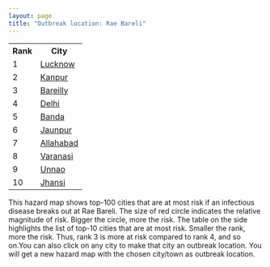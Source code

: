 ```yaml
---
layout: page
title: "Outbreak location: Rae Bareli"
---
```

<div class="flex-container">
<div class="flex-item-left" id="mapid">
<script src="https://buda-magenta.github.io/hazard_map/load_map.js"></script>

<script>
var marker_outbreak = L.marker([26.250000, 81.250000],{"autoPan": true}).addTo(map); marker_outbreak.bindTooltip("Rae Bareli").openTooltip();

var circle_1 = L.circle([26.838100, 80.934600], {"pane": "markerPane", "color": "red", "fill": true, "fillOpacity": 0.2, "fillRule": "evenodd", "lineCap": "round", "lineJoin": "round", "opacity": 1.0, "radius": 109766, "stroke": true, "weight": 3}).addTo(map);
circle_1.bindTooltip("Lucknow<br>rank: 1<br>hazard index: 0.109766")
circle_1.bindPopup('<a href="https://buda-magenta.github.io/hazard_map/Lucknow">Lucknow</a>')

var circle_2 = L.circle([26.460914, 80.321759], {"pane": "markerPane", "color": "red", "fill": true, "fillOpacity": 0.2, "fillRule": "evenodd", "lineCap": "round", "lineJoin": "round", "opacity": 1.0, "radius": 60869, "stroke": true, "weight": 3}).addTo(map);
circle_2.bindTooltip("Kanpur<br>rank: 2<br>hazard index: 0.060870")
circle_2.bindPopup('<a href="https://buda-magenta.github.io/hazard_map/Kanpur">Kanpur</a>')

var circle_3 = L.circle([28.457876, 79.405571], {"pane": "markerPane", "color": "red", "fill": true, "fillOpacity": 0.2, "fillRule": "evenodd", "lineCap": "round", "lineJoin": "round", "opacity": 1.0, "radius": 52820, "stroke": true, "weight": 3}).addTo(map);
circle_3.bindTooltip("Bareilly<br>rank: 3<br>hazard index: 0.052821")
circle_3.bindPopup('<a href="https://buda-magenta.github.io/hazard_map/Bareilly">Bareilly</a>')

var circle_4 = L.circle([28.651718, 77.221939], {"pane": "markerPane", "color": "red", "fill": true, "fillOpacity": 0.2, "fillRule": "evenodd", "lineCap": "round", "lineJoin": "round", "opacity": 1.0, "radius": 29906, "stroke": true, "weight": 3}).addTo(map);
circle_4.bindTooltip("Delhi<br>rank: 4<br>hazard index: 0.029907")
circle_4.bindPopup('<a href="https://buda-magenta.github.io/hazard_map/Delhi">Delhi</a>')

var circle_5 = L.circle([25.476300, 80.339500], {"pane": "markerPane", "color": "red", "fill": true, "fillOpacity": 0.2, "fillRule": "evenodd", "lineCap": "round", "lineJoin": "round", "opacity": 1.0, "radius": 25723, "stroke": true, "weight": 3}).addTo(map);
circle_5.bindTooltip("Banda<br>rank: 5<br>hazard index: 0.025723")
circle_5.bindPopup('<a href="https://buda-magenta.github.io/hazard_map/Banda">Banda</a>')

var circle_6 = L.circle([25.795593, 82.488341], {"pane": "markerPane", "color": "red", "fill": true, "fillOpacity": 0.2, "fillRule": "evenodd", "lineCap": "round", "lineJoin": "round", "opacity": 1.0, "radius": 22987, "stroke": true, "weight": 3}).addTo(map);
circle_6.bindTooltip("Jaunpur<br>rank: 6<br>hazard index: 0.022987")
circle_6.bindPopup('<a href="https://buda-magenta.github.io/hazard_map/Jaunpur">Jaunpur</a>')

var circle_7 = L.circle([25.438130, 81.833800], {"pane": "markerPane", "color": "red", "fill": true, "fillOpacity": 0.2, "fillRule": "evenodd", "lineCap": "round", "lineJoin": "round", "opacity": 1.0, "radius": 19546, "stroke": true, "weight": 3}).addTo(map);
circle_7.bindTooltip("Allahabad<br>rank: 7<br>hazard index: 0.019547")
circle_7.bindPopup('<a href="https://buda-magenta.github.io/hazard_map/Allahabad">Allahabad</a>')

var circle_8 = L.circle([25.335649, 83.007629], {"pane": "markerPane", "color": "red", "fill": true, "fillOpacity": 0.2, "fillRule": "evenodd", "lineCap": "round", "lineJoin": "round", "opacity": 1.0, "radius": 13232, "stroke": true, "weight": 3}).addTo(map);
circle_8.bindTooltip("Varanasi<br>rank: 8<br>hazard index: 0.013233")
circle_8.bindPopup('<a href="https://buda-magenta.github.io/hazard_map/Varanasi">Varanasi</a>')

var circle_9 = L.circle([26.575504, 80.613762], {"pane": "markerPane", "color": "red", "fill": true, "fillOpacity": 0.2, "fillRule": "evenodd", "lineCap": "round", "lineJoin": "round", "opacity": 1.0, "radius": 3853, "stroke": true, "weight": 3}).addTo(map);
circle_9.bindTooltip("Unnao<br>rank: 9<br>hazard index: 0.003853")
circle_9.bindPopup('<a href="https://buda-magenta.github.io/hazard_map/Unnao">Unnao</a>')

var circle_10 = L.circle([25.531031, 78.652689], {"pane": "markerPane", "color": "red", "fill": true, "fillOpacity": 0.2, "fillRule": "evenodd", "lineCap": "round", "lineJoin": "round", "opacity": 1.0, "radius": 3601, "stroke": true, "weight": 3}).addTo(map);
circle_10.bindTooltip("Jhansi<br>rank: 10<br>hazard index: 0.003601")
circle_10.bindPopup('<a href="https://buda-magenta.github.io/hazard_map/Jhansi">Jhansi</a>')

var circle_11 = L.circle([26.671329, 83.364583], {"pane": "markerPane", "color": "red", "fill": true, "fillOpacity": 0.2, "fillRule": "evenodd", "lineCap": "round", "lineJoin": "round", "opacity": 1.0, "radius": 3538, "stroke": true, "weight": 3}).addTo(map);
circle_11.bindTooltip("Gorakhpur<br>rank: 11<br>hazard index: 0.003538")
circle_11.bindPopup('<a href="https://buda-magenta.github.io/hazard_map/Gorakhpur">Gorakhpur</a>')

var circle_12 = L.circle([28.863842, 78.805778], {"pane": "markerPane", "color": "red", "fill": true, "fillOpacity": 0.2, "fillRule": "evenodd", "lineCap": "round", "lineJoin": "round", "opacity": 1.0, "radius": 2443, "stroke": true, "weight": 3}).addTo(map);
circle_12.bindTooltip("Moradabad<br>rank: 12<br>hazard index: 0.002443")
circle_12.bindPopup('<a href="https://buda-magenta.github.io/hazard_map/Moradabad">Moradabad</a>')

var circle_13 = L.circle([27.733696, 81.477321], {"pane": "markerPane", "color": "red", "fill": true, "fillOpacity": 0.2, "fillRule": "evenodd", "lineCap": "round", "lineJoin": "round", "opacity": 1.0, "radius": 1847, "stroke": true, "weight": 3}).addTo(map);
circle_13.bindTooltip("Bahraich<br>rank: 13<br>hazard index: 0.001848")
circle_13.bindPopup('<a href="https://buda-magenta.github.io/hazard_map/Bahraich">Bahraich</a>')

var circle_14 = L.circle([19.075990, 72.877393], {"pane": "markerPane", "color": "red", "fill": true, "fillOpacity": 0.2, "fillRule": "evenodd", "lineCap": "round", "lineJoin": "round", "opacity": 1.0, "radius": 1793, "stroke": true, "weight": 3}).addTo(map);
circle_14.bindTooltip("Mumbai<br>rank: 14<br>hazard index: 0.001793")
circle_14.bindPopup('<a href="https://buda-magenta.github.io/hazard_map/Mumbai">Mumbai</a>')

var circle_15 = L.circle([27.175255, 78.009816], {"pane": "markerPane", "color": "red", "fill": true, "fillOpacity": 0.2, "fillRule": "evenodd", "lineCap": "round", "lineJoin": "round", "opacity": 1.0, "radius": 1688, "stroke": true, "weight": 3}).addTo(map);
circle_15.bindTooltip("Agra<br>rank: 15<br>hazard index: 0.001688")
circle_15.bindPopup('<a href="https://buda-magenta.github.io/hazard_map/Agra">Agra</a>')

var circle_16 = L.circle([27.109667, 81.918329], {"pane": "markerPane", "color": "red", "fill": true, "fillOpacity": 0.2, "fillRule": "evenodd", "lineCap": "round", "lineJoin": "round", "opacity": 1.0, "radius": 1408, "stroke": true, "weight": 3}).addTo(map);
circle_16.bindTooltip("Gonda<br>rank: 16<br>hazard index: 0.001409")
circle_16.bindPopup('<a href="https://buda-magenta.github.io/hazard_map/Gonda">Gonda</a>')

var circle_17 = L.circle([26.638076, 82.059024], {"pane": "markerPane", "color": "red", "fill": true, "fillOpacity": 0.2, "fillRule": "evenodd", "lineCap": "round", "lineJoin": "round", "opacity": 1.0, "radius": 1350, "stroke": true, "weight": 3}).addTo(map);
circle_17.bindTooltip("Faizabad<br>rank: 17<br>hazard index: 0.001350")
circle_17.bindPopup('<a href="https://buda-magenta.github.io/hazard_map/Faizabad">Faizabad</a>')

var circle_18 = L.circle([26.055318, 82.993139], {"pane": "markerPane", "color": "red", "fill": true, "fillOpacity": 0.2, "fillRule": "evenodd", "lineCap": "round", "lineJoin": "round", "opacity": 1.0, "radius": 1293, "stroke": true, "weight": 3}).addTo(map);
circle_18.bindTooltip("Nizamabad<br>rank: 18<br>hazard index: 0.001294")
circle_18.bindPopup('<a href="https://buda-magenta.github.io/hazard_map/Nizamabad">Nizamabad</a>')

var circle_19 = L.circle([27.437194, 79.489129], {"pane": "markerPane", "color": "red", "fill": true, "fillOpacity": 0.2, "fillRule": "evenodd", "lineCap": "round", "lineJoin": "round", "opacity": 1.0, "radius": 1259, "stroke": true, "weight": 3}).addTo(map);
circle_19.bindTooltip("Farrukhabad<br>rank: 19<br>hazard index: 0.001260")
circle_19.bindPopup('<a href="https://buda-magenta.github.io/hazard_map/Farrukhabad">Farrukhabad</a>')

var circle_20 = L.circle([29.000653, 77.768229], {"pane": "markerPane", "color": "red", "fill": true, "fillOpacity": 0.2, "fillRule": "evenodd", "lineCap": "round", "lineJoin": "round", "opacity": 1.0, "radius": 1226, "stroke": true, "weight": 3}).addTo(map);
circle_20.bindTooltip("Meerut<br>rank: 20<br>hazard index: 0.001226")
circle_20.bindPopup('<a href="https://buda-magenta.github.io/hazard_map/Meerut">Meerut</a>')

var circle_21 = L.circle([24.500000, 81.000000], {"pane": "markerPane", "color": "red", "fill": true, "fillOpacity": 0.2, "fillRule": "evenodd", "lineCap": "round", "lineJoin": "round", "opacity": 1.0, "radius": 1168, "stroke": true, "weight": 3}).addTo(map);
circle_21.bindTooltip("Satna<br>rank: 21<br>hazard index: 0.001169")
circle_21.bindPopup('<a href="https://buda-magenta.github.io/hazard_map/Satna">Satna</a>')

var circle_22 = L.circle([27.912633, 79.746563], {"pane": "markerPane", "color": "red", "fill": true, "fillOpacity": 0.2, "fillRule": "evenodd", "lineCap": "round", "lineJoin": "round", "opacity": 1.0, "radius": 1160, "stroke": true, "weight": 3}).addTo(map);
circle_22.bindTooltip("Shahjahanpur<br>rank: 22<br>hazard index: 0.001161")
circle_22.bindPopup('<a href="https://buda-magenta.github.io/hazard_map/Shahjahanpur">Shahjahanpur</a>')

var circle_23 = L.circle([23.258486, 77.401989], {"pane": "markerPane", "color": "red", "fill": true, "fillOpacity": 0.2, "fillRule": "evenodd", "lineCap": "round", "lineJoin": "round", "opacity": 1.0, "radius": 1084, "stroke": true, "weight": 3}).addTo(map);
circle_23.bindTooltip("Bhopal<br>rank: 23<br>hazard index: 0.001084")
circle_23.bindPopup('<a href="https://buda-magenta.github.io/hazard_map/Bhopal">Bhopal</a>')

var circle_24 = L.circle([27.209822, 79.048137], {"pane": "markerPane", "color": "red", "fill": true, "fillOpacity": 0.2, "fillRule": "evenodd", "lineCap": "round", "lineJoin": "round", "opacity": 1.0, "radius": 1081, "stroke": true, "weight": 3}).addTo(map);
circle_24.bindTooltip("Mainpuri<br>rank: 24<br>hazard index: 0.001081")
circle_24.bindPopup('<a href="https://buda-magenta.github.io/hazard_map/Mainpuri">Mainpuri</a>')

var circle_25 = L.circle([26.242511, 82.296169], {"pane": "markerPane", "color": "red", "fill": true, "fillOpacity": 0.2, "fillRule": "evenodd", "lineCap": "round", "lineJoin": "round", "opacity": 1.0, "radius": 1064, "stroke": true, "weight": 3}).addTo(map);
circle_25.bindTooltip("Sultanpur<br>rank: 25<br>hazard index: 0.001064")
circle_25.bindPopup('<a href="https://buda-magenta.github.io/hazard_map/Sultanpur">Sultanpur</a>')

var circle_26 = L.circle([27.876990, 78.137290], {"pane": "markerPane", "color": "red", "fill": true, "fillOpacity": 0.2, "fillRule": "evenodd", "lineCap": "round", "lineJoin": "round", "opacity": 1.0, "radius": 1020, "stroke": true, "weight": 3}).addTo(map);
circle_26.bindTooltip("Aligarh<br>rank: 26<br>hazard index: 0.001020")
circle_26.bindPopup('<a href="https://buda-magenta.github.io/hazard_map/Aligarh">Aligarh</a>')

var circle_27 = L.circle([24.759267, 81.655000], {"pane": "markerPane", "color": "red", "fill": true, "fillOpacity": 0.2, "fillRule": "evenodd", "lineCap": "round", "lineJoin": "round", "opacity": 1.0, "radius": 980, "stroke": true, "weight": 3}).addTo(map);
circle_27.bindTooltip("Rewa<br>rank: 27<br>hazard index: 0.000981")
circle_27.bindPopup('<a href="https://buda-magenta.github.io/hazard_map/Rewa">Rewa</a>')

var circle_28 = L.circle([27.338577, 80.097526], {"pane": "markerPane", "color": "red", "fill": true, "fillOpacity": 0.2, "fillRule": "evenodd", "lineCap": "round", "lineJoin": "round", "opacity": 1.0, "radius": 931, "stroke": true, "weight": 3}).addTo(map);
circle_28.bindTooltip("Hardoi<br>rank: 28<br>hazard index: 0.000931")
circle_28.bindPopup('<a href="https://buda-magenta.github.io/hazard_map/Hardoi">Hardoi</a>')

var circle_29 = L.circle([28.794068, 79.185930], {"pane": "markerPane", "color": "red", "fill": true, "fillOpacity": 0.2, "fillRule": "evenodd", "lineCap": "round", "lineJoin": "round", "opacity": 1.0, "radius": 885, "stroke": true, "weight": 3}).addTo(map);
circle_29.bindTooltip("Rampur<br>rank: 29<br>hazard index: 0.000886")
circle_29.bindPopup('<a href="https://buda-magenta.github.io/hazard_map/Rampur">Rampur</a>')

var circle_30 = L.circle([28.495208, 80.107541], {"pane": "markerPane", "color": "red", "fill": true, "fillOpacity": 0.2, "fillRule": "evenodd", "lineCap": "round", "lineJoin": "round", "opacity": 1.0, "radius": 885, "stroke": true, "weight": 3}).addTo(map);
circle_30.bindTooltip("Pilibhit<br>rank: 30<br>hazard index: 0.000886")
circle_30.bindPopup('<a href="https://buda-magenta.github.io/hazard_map/Pilibhit">Pilibhit</a>')

var circle_31 = L.circle([26.269721, 82.994425], {"pane": "markerPane", "color": "red", "fill": true, "fillOpacity": 0.2, "fillRule": "evenodd", "lineCap": "round", "lineJoin": "round", "opacity": 1.0, "radius": 878, "stroke": true, "weight": 3}).addTo(map);
circle_31.bindTooltip("Burhanpur<br>rank: 31<br>hazard index: 0.000879")
circle_31.bindPopup('<a href="https://buda-magenta.github.io/hazard_map/Burhanpur">Burhanpur</a>')

var circle_32 = L.circle([27.504639, 80.829466], {"pane": "markerPane", "color": "red", "fill": true, "fillOpacity": 0.2, "fillRule": "evenodd", "lineCap": "round", "lineJoin": "round", "opacity": 1.0, "radius": 837, "stroke": true, "weight": 3}).addTo(map);
circle_32.bindTooltip("Sitapur<br>rank: 32<br>hazard index: 0.000838")
circle_32.bindPopup('<a href="https://buda-magenta.github.io/hazard_map/Sitapur">Sitapur</a>')

var circle_33 = L.circle([25.843539, 80.918004], {"pane": "markerPane", "color": "red", "fill": true, "fillOpacity": 0.2, "fillRule": "evenodd", "lineCap": "round", "lineJoin": "round", "opacity": 1.0, "radius": 807, "stroke": true, "weight": 3}).addTo(map);
circle_33.bindTooltip("Fatehpur<br>rank: 33<br>hazard index: 0.000808")
circle_33.bindPopup('<a href="https://buda-magenta.github.io/hazard_map/Fatehpur">Fatehpur</a>')

var circle_34 = L.circle([25.895924, 82.437716], {"pane": "markerPane", "color": "red", "fill": true, "fillOpacity": 0.2, "fillRule": "evenodd", "lineCap": "round", "lineJoin": "round", "opacity": 1.0, "radius": 749, "stroke": true, "weight": 3}).addTo(map);
circle_34.bindTooltip("Badlapur<br>rank: 34<br>hazard index: 0.000749")
circle_34.bindPopup('<a href="https://buda-magenta.github.io/hazard_map/Badlapur">Badlapur</a>')

var circle_35 = L.circle([27.985060, 80.753845], {"pane": "markerPane", "color": "red", "fill": true, "fillOpacity": 0.2, "fillRule": "evenodd", "lineCap": "round", "lineJoin": "round", "opacity": 1.0, "radius": 687, "stroke": true, "weight": 3}).addTo(map);
circle_35.bindTooltip("Lakhimpur<br>rank: 35<br>hazard index: 0.000687")
circle_35.bindPopup('<a href="https://buda-magenta.github.io/hazard_map/Lakhimpur">Lakhimpur</a>')

var circle_36 = L.circle([26.022697, 83.028873], {"pane": "markerPane", "color": "red", "fill": true, "fillOpacity": 0.2, "fillRule": "evenodd", "lineCap": "round", "lineJoin": "round", "opacity": 1.0, "radius": 666, "stroke": true, "weight": 3}).addTo(map);
circle_36.bindTooltip("Azamgarh<br>rank: 36<br>hazard index: 0.000667")
circle_36.bindPopup('<a href="https://buda-magenta.github.io/hazard_map/Azamgarh">Azamgarh</a>')

var circle_37 = L.circle([28.740613, 77.835426], {"pane": "markerPane", "color": "red", "fill": true, "fillOpacity": 0.2, "fillRule": "evenodd", "lineCap": "round", "lineJoin": "round", "opacity": 1.0, "radius": 662, "stroke": true, "weight": 3}).addTo(map);
circle_37.bindTooltip("Hapur<br>rank: 37<br>hazard index: 0.000662")
circle_37.bindPopup('<a href="https://buda-magenta.github.io/hazard_map/Hapur">Hapur</a>')

var circle_38 = L.circle([28.068312, 79.046073], {"pane": "markerPane", "color": "red", "fill": true, "fillOpacity": 0.2, "fillRule": "evenodd", "lineCap": "round", "lineJoin": "round", "opacity": 1.0, "radius": 560, "stroke": true, "weight": 3}).addTo(map);
circle_38.bindTooltip("Budaun<br>rank: 38<br>hazard index: 0.000561")
circle_38.bindPopup('<a href="https://buda-magenta.github.io/hazard_map/Budaun">Budaun</a>')

var circle_39 = L.circle([25.609324, 85.123525], {"pane": "markerPane", "color": "red", "fill": true, "fillOpacity": 0.2, "fillRule": "evenodd", "lineCap": "round", "lineJoin": "round", "opacity": 1.0, "radius": 559, "stroke": true, "weight": 3}).addTo(map);
circle_39.bindTooltip("Patna<br>rank: 39<br>hazard index: 0.000559")
circle_39.bindPopup('<a href="https://buda-magenta.github.io/hazard_map/Patna">Patna</a>')

var circle_40 = L.circle([25.935955, 79.424328], {"pane": "markerPane", "color": "red", "fill": true, "fillOpacity": 0.2, "fillRule": "evenodd", "lineCap": "round", "lineJoin": "round", "opacity": 1.0, "radius": 552, "stroke": true, "weight": 3}).addTo(map);
circle_40.bindTooltip("Orai<br>rank: 40<br>hazard index: 0.000553")
circle_40.bindPopup('<a href="https://buda-magenta.github.io/hazard_map/Orai">Orai</a>')

var circle_41 = L.circle([22.541418, 88.357691], {"pane": "markerPane", "color": "red", "fill": true, "fillOpacity": 0.2, "fillRule": "evenodd", "lineCap": "round", "lineJoin": "round", "opacity": 1.0, "radius": 517, "stroke": true, "weight": 3}).addTo(map);
circle_41.bindTooltip("Kolkata<br>rank: 41<br>hazard index: 0.000518")
circle_41.bindPopup('<a href="https://buda-magenta.github.io/hazard_map/Kolkata">Kolkata</a>')

var circle_42 = L.circle([26.724789, 82.793269], {"pane": "markerPane", "color": "red", "fill": true, "fillOpacity": 0.2, "fillRule": "evenodd", "lineCap": "round", "lineJoin": "round", "opacity": 1.0, "radius": 514, "stroke": true, "weight": 3}).addTo(map);
circle_42.bindTooltip("Basti<br>rank: 42<br>hazard index: 0.000514")
circle_42.bindPopup('<a href="https://buda-magenta.github.io/hazard_map/Basti">Basti</a>')

var circle_43 = L.circle([28.923397, 78.488317], {"pane": "markerPane", "color": "red", "fill": true, "fillOpacity": 0.2, "fillRule": "evenodd", "lineCap": "round", "lineJoin": "round", "opacity": 1.0, "radius": 496, "stroke": true, "weight": 3}).addTo(map);
circle_43.bindTooltip("Amroha<br>rank: 43<br>hazard index: 0.000496")
circle_43.bindPopup('<a href="https://buda-magenta.github.io/hazard_map/Amroha">Amroha</a>')

var circle_44 = L.circle([28.753900, 77.399900], {"pane": "markerPane", "color": "red", "fill": true, "fillOpacity": 0.2, "fillRule": "evenodd", "lineCap": "round", "lineJoin": "round", "opacity": 1.0, "radius": 467, "stroke": true, "weight": 3}).addTo(map);
circle_44.bindTooltip("Khora<br>rank: 44<br>hazard index: 0.000467")
circle_44.bindPopup('<a href="https://buda-magenta.github.io/hazard_map/Khora">Khora</a>')

var circle_45 = L.circle([26.148658, 85.340013], {"pane": "markerPane", "color": "red", "fill": true, "fillOpacity": 0.2, "fillRule": "evenodd", "lineCap": "round", "lineJoin": "round", "opacity": 1.0, "radius": 451, "stroke": true, "weight": 3}).addTo(map);
circle_45.bindTooltip("Muzaffarpur<br>rank: 45<br>hazard index: 0.000451")
circle_45.bindPopup('<a href="https://buda-magenta.github.io/hazard_map/Muzaffarpur">Muzaffarpur</a>')

var circle_46 = L.circle([28.428262, 77.002700], {"pane": "markerPane", "color": "red", "fill": true, "fillOpacity": 0.2, "fillRule": "evenodd", "lineCap": "round", "lineJoin": "round", "opacity": 1.0, "radius": 422, "stroke": true, "weight": 3}).addTo(map);
circle_46.bindTooltip("Gurgaon<br>rank: 46<br>hazard index: 0.000423")
circle_46.bindPopup('<a href="https://buda-magenta.github.io/hazard_map/Gurgaon">Gurgaon</a>')

var circle_47 = L.circle([12.979120, 77.591300], {"pane": "markerPane", "color": "red", "fill": true, "fillOpacity": 0.2, "fillRule": "evenodd", "lineCap": "round", "lineJoin": "round", "opacity": 1.0, "radius": 410, "stroke": true, "weight": 3}).addTo(map);
circle_47.bindTooltip("Bangalore<br>rank: 47<br>hazard index: 0.000410")
circle_47.bindPopup('<a href="https://buda-magenta.github.io/hazard_map/Bangalore">Bangalore</a>')

var circle_48 = L.circle([25.196826, 76.000893], {"pane": "markerPane", "color": "red", "fill": true, "fillOpacity": 0.2, "fillRule": "evenodd", "lineCap": "round", "lineJoin": "round", "opacity": 1.0, "radius": 406, "stroke": true, "weight": 3}).addTo(map);
circle_48.bindTooltip("Kota<br>rank: 48<br>hazard index: 0.000407")
circle_48.bindPopup('<a href="https://buda-magenta.github.io/hazard_map/Kota">Kota</a>')

var circle_49 = L.circle([27.633333, 77.583333], {"pane": "markerPane", "color": "red", "fill": true, "fillOpacity": 0.2, "fillRule": "evenodd", "lineCap": "round", "lineJoin": "round", "opacity": 1.0, "radius": 395, "stroke": true, "weight": 3}).addTo(map);
circle_49.bindTooltip("Mathura<br>rank: 49<br>hazard index: 0.000395")
circle_49.bindPopup('<a href="https://buda-magenta.github.io/hazard_map/Mathura">Mathura</a>')

var circle_50 = L.circle([28.402979, 77.310384], {"pane": "markerPane", "color": "red", "fill": true, "fillOpacity": 0.2, "fillRule": "evenodd", "lineCap": "round", "lineJoin": "round", "opacity": 1.0, "radius": 388, "stroke": true, "weight": 3}).addTo(map);
circle_50.bindTooltip("Faridabad<br>rank: 50<br>hazard index: 0.000388")
circle_50.bindPopup('<a href="https://buda-magenta.github.io/hazard_map/Faridabad">Faridabad</a>')

var circle_51 = L.circle([25.773344, 84.784977], {"pane": "markerPane", "color": "red", "fill": true, "fillOpacity": 0.2, "fillRule": "evenodd", "lineCap": "round", "lineJoin": "round", "opacity": 1.0, "radius": 375, "stroke": true, "weight": 3}).addTo(map);
circle_51.bindTooltip("Chapra<br>rank: 51<br>hazard index: 0.000376")
circle_51.bindPopup('<a href="https://buda-magenta.github.io/hazard_map/Chapra">Chapra</a>')

var circle_52 = L.circle([24.935635, 82.647701], {"pane": "markerPane", "color": "red", "fill": true, "fillOpacity": 0.2, "fillRule": "evenodd", "lineCap": "round", "lineJoin": "round", "opacity": 1.0, "radius": 374, "stroke": true, "weight": 3}).addTo(map);
circle_52.bindTooltip("Mirzapur<br>rank: 52<br>hazard index: 0.000375")
circle_52.bindPopup('<a href="https://buda-magenta.github.io/hazard_map/Mirzapur">Mirzapur</a>')

var circle_53 = L.circle([27.883846, 78.634890], {"pane": "markerPane", "color": "red", "fill": true, "fillOpacity": 0.2, "fillRule": "evenodd", "lineCap": "round", "lineJoin": "round", "opacity": 1.0, "radius": 356, "stroke": true, "weight": 3}).addTo(map);
circle_53.bindTooltip("Kasganj<br>rank: 53<br>hazard index: 0.000357")
circle_53.bindPopup('<a href="https://buda-magenta.github.io/hazard_map/Kasganj">Kasganj</a>')

var circle_54 = L.circle([25.565691, 80.063489], {"pane": "markerPane", "color": "red", "fill": true, "fillOpacity": 0.2, "fillRule": "evenodd", "lineCap": "round", "lineJoin": "round", "opacity": 1.0, "radius": 356, "stroke": true, "weight": 3}).addTo(map);
circle_54.bindTooltip("Khanna<br>rank: 54<br>hazard index: 0.000356")
circle_54.bindPopup('<a href="https://buda-magenta.github.io/hazard_map/Khanna">Khanna</a>')

var circle_55 = L.circle([28.570784, 77.327107], {"pane": "markerPane", "color": "red", "fill": true, "fillOpacity": 0.2, "fillRule": "evenodd", "lineCap": "round", "lineJoin": "round", "opacity": 1.0, "radius": 336, "stroke": true, "weight": 3}).addTo(map);
circle_55.bindTooltip("Noida<br>rank: 55<br>hazard index: 0.000336")
circle_55.bindPopup('<a href="https://buda-magenta.github.io/hazard_map/Noida">Noida</a>')

var circle_56 = L.circle([29.214460, 79.527918], {"pane": "markerPane", "color": "red", "fill": true, "fillOpacity": 0.2, "fillRule": "evenodd", "lineCap": "round", "lineJoin": "round", "opacity": 1.0, "radius": 335, "stroke": true, "weight": 3}).addTo(map);
circle_56.bindTooltip("Haldwani<br>rank: 56<br>hazard index: 0.000336")
circle_56.bindPopup('<a href="https://buda-magenta.github.io/hazard_map/Haldwani">Haldwani</a>')

var circle_57 = L.circle([25.603508, 83.507454], {"pane": "markerPane", "color": "red", "fill": true, "fillOpacity": 0.2, "fillRule": "evenodd", "lineCap": "round", "lineJoin": "round", "opacity": 1.0, "radius": 328, "stroke": true, "weight": 3}).addTo(map);
circle_57.bindTooltip("Ghazipur<br>rank: 57<br>hazard index: 0.000328")
circle_57.bindPopup('<a href="https://buda-magenta.github.io/hazard_map/Ghazipur">Ghazipur</a>')

var circle_58 = L.circle([24.700385, 78.518668], {"pane": "markerPane", "color": "red", "fill": true, "fillOpacity": 0.2, "fillRule": "evenodd", "lineCap": "round", "lineJoin": "round", "opacity": 1.0, "radius": 328, "stroke": true, "weight": 3}).addTo(map);
circle_58.bindTooltip("Lalitpur<br>rank: 58<br>hazard index: 0.000328")
circle_58.bindPopup('<a href="https://buda-magenta.github.io/hazard_map/Lalitpur">Lalitpur</a>')

var circle_59 = L.circle([25.954628, 83.647350], {"pane": "markerPane", "color": "red", "fill": true, "fillOpacity": 0.2, "fillRule": "evenodd", "lineCap": "round", "lineJoin": "round", "opacity": 1.0, "radius": 308, "stroke": true, "weight": 3}).addTo(map);
circle_59.bindTooltip("Maunath Bhanjan<br>rank: 59<br>hazard index: 0.000308")
circle_59.bindPopup('<a href="https://buda-magenta.github.io/hazard_map/Maunath_Bhanjan">Maunath Bhanjan</a>')

var circle_60 = L.circle([28.901090, 76.580193], {"pane": "markerPane", "color": "red", "fill": true, "fillOpacity": 0.2, "fillRule": "evenodd", "lineCap": "round", "lineJoin": "round", "opacity": 1.0, "radius": 307, "stroke": true, "weight": 3}).addTo(map);
circle_60.bindTooltip("Rohtak<br>rank: 60<br>hazard index: 0.000308")
circle_60.bindPopup('<a href="https://buda-magenta.github.io/hazard_map/Rohtak">Rohtak</a>')

var circle_61 = L.circle([25.280733, 83.125128], {"pane": "markerPane", "color": "red", "fill": true, "fillOpacity": 0.2, "fillRule": "evenodd", "lineCap": "round", "lineJoin": "round", "opacity": 1.0, "radius": 300, "stroke": true, "weight": 3}).addTo(map);
circle_61.bindTooltip("Mughal Sarai<br>rank: 61<br>hazard index: 0.000301")
circle_61.bindPopup('<a href="https://buda-magenta.github.io/hazard_map/Mughal_Sarai">Mughal Sarai</a>')

var circle_62 = L.circle([26.439874, 80.018000], {"pane": "markerPane", "color": "red", "fill": true, "fillOpacity": 0.2, "fillRule": "evenodd", "lineCap": "round", "lineJoin": "round", "opacity": 1.0, "radius": 295, "stroke": true, "weight": 3}).addTo(map);
circle_62.bindTooltip("Akbarpur<br>rank: 62<br>hazard index: 0.000295")
circle_62.bindPopup('<a href="https://buda-magenta.github.io/hazard_map/Akbarpur">Akbarpur</a>')

var circle_63 = L.circle([30.909016, 75.851601], {"pane": "markerPane", "color": "red", "fill": true, "fillOpacity": 0.2, "fillRule": "evenodd", "lineCap": "round", "lineJoin": "round", "opacity": 1.0, "radius": 270, "stroke": true, "weight": 3}).addTo(map);
circle_63.bindTooltip("Ludhiana<br>rank: 63<br>hazard index: 0.000270")
circle_63.bindPopup('<a href="https://buda-magenta.github.io/hazard_map/Ludhiana">Ludhiana</a>')

var circle_64 = L.circle([19.194329, 72.970178], {"pane": "markerPane", "color": "red", "fill": true, "fillOpacity": 0.2, "fillRule": "evenodd", "lineCap": "round", "lineJoin": "round", "opacity": 1.0, "radius": 261, "stroke": true, "weight": 3}).addTo(map);
circle_64.bindTooltip("Thane<br>rank: 64<br>hazard index: 0.000261")
circle_64.bindPopup('<a href="https://buda-magenta.github.io/hazard_map/Thane">Thane</a>')

var circle_65 = L.circle([29.988077, 77.508130], {"pane": "markerPane", "color": "red", "fill": true, "fillOpacity": 0.2, "fillRule": "evenodd", "lineCap": "round", "lineJoin": "round", "opacity": 1.0, "radius": 254, "stroke": true, "weight": 3}).addTo(map);
circle_65.bindTooltip("Saharanpur<br>rank: 65<br>hazard index: 0.000255")
circle_65.bindPopup('<a href="https://buda-magenta.github.io/hazard_map/Saharanpur">Saharanpur</a>')

var circle_66 = L.circle([28.488378, 78.735249], {"pane": "markerPane", "color": "red", "fill": true, "fillOpacity": 0.2, "fillRule": "evenodd", "lineCap": "round", "lineJoin": "round", "opacity": 1.0, "radius": 234, "stroke": true, "weight": 3}).addTo(map);
circle_66.bindTooltip("Chandausi<br>rank: 66<br>hazard index: 0.000235")
circle_66.bindPopup('<a href="https://buda-magenta.github.io/hazard_map/Chandausi">Chandausi</a>')

var circle_67 = L.circle([17.388786, 78.461065], {"pane": "markerPane", "color": "red", "fill": true, "fillOpacity": 0.2, "fillRule": "evenodd", "lineCap": "round", "lineJoin": "round", "opacity": 1.0, "radius": 228, "stroke": true, "weight": 3}).addTo(map);
circle_67.bindTooltip("Hyderabad<br>rank: 67<br>hazard index: 0.000229")
circle_67.bindPopup('<a href="https://buda-magenta.github.io/hazard_map/Hyderabad">Hyderabad</a>')

var circle_68 = L.circle([20.011247, 73.790236], {"pane": "markerPane", "color": "red", "fill": true, "fillOpacity": 0.2, "fillRule": "evenodd", "lineCap": "round", "lineJoin": "round", "opacity": 1.0, "radius": 213, "stroke": true, "weight": 3}).addTo(map);
circle_68.bindTooltip("Nashik<br>rank: 68<br>hazard index: 0.000214")
circle_68.bindPopup('<a href="https://buda-magenta.github.io/hazard_map/Nashik">Nashik</a>')

var circle_69 = L.circle([23.160894, 79.949770], {"pane": "markerPane", "color": "red", "fill": true, "fillOpacity": 0.2, "fillRule": "evenodd", "lineCap": "round", "lineJoin": "round", "opacity": 1.0, "radius": 213, "stroke": true, "weight": 3}).addTo(map);
circle_69.bindTooltip("Jabalpur<br>rank: 69<br>hazard index: 0.000213")
circle_69.bindPopup('<a href="https://buda-magenta.github.io/hazard_map/Jabalpur">Jabalpur</a>')

var circle_70 = L.circle([23.021624, 72.579707], {"pane": "markerPane", "color": "red", "fill": true, "fillOpacity": 0.2, "fillRule": "evenodd", "lineCap": "round", "lineJoin": "round", "opacity": 1.0, "radius": 194, "stroke": true, "weight": 3}).addTo(map);
circle_70.bindTooltip("Ahmedabad<br>rank: 70<br>hazard index: 0.000194")
circle_70.bindPopup('<a href="https://buda-magenta.github.io/hazard_map/Ahmedabad">Ahmedabad</a>')

var circle_71 = L.circle([26.915458, 75.818982], {"pane": "markerPane", "color": "red", "fill": true, "fillOpacity": 0.2, "fillRule": "evenodd", "lineCap": "round", "lineJoin": "round", "opacity": 1.0, "radius": 193, "stroke": true, "weight": 3}).addTo(map);
circle_71.bindTooltip("Jaipur<br>rank: 71<br>hazard index: 0.000193")
circle_71.bindPopup('<a href="https://buda-magenta.github.io/hazard_map/Jaipur">Jaipur</a>')

var circle_72 = L.circle([28.969640, 79.379747], {"pane": "markerPane", "color": "red", "fill": true, "fillOpacity": 0.2, "fillRule": "evenodd", "lineCap": "round", "lineJoin": "round", "opacity": 1.0, "radius": 183, "stroke": true, "weight": 3}).addTo(map);
circle_72.bindTooltip("Rudrapur City<br>rank: 72<br>hazard index: 0.000184")
circle_72.bindPopup('<a href="https://buda-magenta.github.io/hazard_map/Rudrapur_City">Rudrapur City</a>')

var circle_73 = L.circle([29.003314, 77.016732], {"pane": "markerPane", "color": "red", "fill": true, "fillOpacity": 0.2, "fillRule": "evenodd", "lineCap": "round", "lineJoin": "round", "opacity": 1.0, "radius": 171, "stroke": true, "weight": 3}).addTo(map);
circle_73.bindTooltip("Sonipat<br>rank: 73<br>hazard index: 0.000172")
circle_73.bindPopup('<a href="https://buda-magenta.github.io/hazard_map/Sonipat">Sonipat</a>')

var circle_74 = L.circle([28.733400, 77.298600], {"pane": "markerPane", "color": "red", "fill": true, "fillOpacity": 0.2, "fillRule": "evenodd", "lineCap": "round", "lineJoin": "round", "opacity": 1.0, "radius": 170, "stroke": true, "weight": 3}).addTo(map);
circle_74.bindTooltip("Loni<br>rank: 74<br>hazard index: 0.000171")
circle_74.bindPopup('<a href="https://buda-magenta.github.io/hazard_map/Loni">Loni</a>')

var circle_75 = L.circle([25.720581, 85.255560], {"pane": "markerPane", "color": "red", "fill": true, "fillOpacity": 0.2, "fillRule": "evenodd", "lineCap": "round", "lineJoin": "round", "opacity": 1.0, "radius": 169, "stroke": true, "weight": 3}).addTo(map);
circle_75.bindTooltip("Hajipur<br>rank: 75<br>hazard index: 0.000169")
circle_75.bindPopup('<a href="https://buda-magenta.github.io/hazard_map/Hajipur">Hajipur</a>')

var circle_76 = L.circle([30.733442, 76.779714], {"pane": "markerPane", "color": "red", "fill": true, "fillOpacity": 0.2, "fillRule": "evenodd", "lineCap": "round", "lineJoin": "round", "opacity": 1.0, "radius": 164, "stroke": true, "weight": 3}).addTo(map);
circle_76.bindTooltip("Chandigarh<br>rank: 76<br>hazard index: 0.000165")
circle_76.bindPopup('<a href="https://buda-magenta.github.io/hazard_map/Chandigarh">Chandigarh</a>')

var circle_77 = L.circle([13.083694, 80.270186], {"pane": "markerPane", "color": "red", "fill": true, "fillOpacity": 0.2, "fillRule": "evenodd", "lineCap": "round", "lineJoin": "round", "opacity": 1.0, "radius": 164, "stroke": true, "weight": 3}).addTo(map);
circle_77.bindTooltip("Chennai<br>rank: 77<br>hazard index: 0.000165")
circle_77.bindPopup('<a href="https://buda-magenta.github.io/hazard_map/Chennai">Chennai</a>')

var circle_78 = L.circle([29.211757, 78.961731], {"pane": "markerPane", "color": "red", "fill": true, "fillOpacity": 0.2, "fillRule": "evenodd", "lineCap": "round", "lineJoin": "round", "opacity": 1.0, "radius": 161, "stroke": true, "weight": 3}).addTo(map);
circle_78.bindTooltip("Kashipur<br>rank: 78<br>hazard index: 0.000162")
circle_78.bindPopup('<a href="https://buda-magenta.github.io/hazard_map/Kashipur">Kashipur</a>')

var circle_79 = L.circle([18.521428, 73.854454], {"pane": "markerPane", "color": "red", "fill": true, "fillOpacity": 0.2, "fillRule": "evenodd", "lineCap": "round", "lineJoin": "round", "opacity": 1.0, "radius": 160, "stroke": true, "weight": 3}).addTo(map);
circle_79.bindTooltip("Pune<br>rank: 79<br>hazard index: 0.000161")
circle_79.bindPopup('<a href="https://buda-magenta.github.io/hazard_map/Pune">Pune</a>')

var circle_80 = L.circle([30.325565, 78.043681], {"pane": "markerPane", "color": "red", "fill": true, "fillOpacity": 0.2, "fillRule": "evenodd", "lineCap": "round", "lineJoin": "round", "opacity": 1.0, "radius": 153, "stroke": true, "weight": 3}).addTo(map);
circle_80.bindTooltip("Dehradun<br>rank: 80<br>hazard index: 0.000154")
circle_80.bindPopup('<a href="https://buda-magenta.github.io/hazard_map/Dehradun">Dehradun</a>')

var circle_81 = L.circle([26.423847, 83.762732], {"pane": "markerPane", "color": "red", "fill": true, "fillOpacity": 0.2, "fillRule": "evenodd", "lineCap": "round", "lineJoin": "round", "opacity": 1.0, "radius": 149, "stroke": true, "weight": 3}).addTo(map);
circle_81.bindTooltip("Deoria<br>rank: 81<br>hazard index: 0.000150")
circle_81.bindPopup('<a href="https://buda-magenta.github.io/hazard_map/Deoria">Deoria</a>')

var circle_82 = L.circle([24.197443, 82.666145], {"pane": "markerPane", "color": "red", "fill": true, "fillOpacity": 0.2, "fillRule": "evenodd", "lineCap": "round", "lineJoin": "round", "opacity": 1.0, "radius": 145, "stroke": true, "weight": 3}).addTo(map);
circle_82.bindTooltip("Singrauli<br>rank: 82<br>hazard index: 0.000145")
circle_82.bindPopup('<a href="https://buda-magenta.github.io/hazard_map/Singrauli">Singrauli</a>')

var circle_83 = L.circle([26.718324, 79.090254], {"pane": "markerPane", "color": "red", "fill": true, "fillOpacity": 0.2, "fillRule": "evenodd", "lineCap": "round", "lineJoin": "round", "opacity": 1.0, "radius": 144, "stroke": true, "weight": 3}).addTo(map);
circle_83.bindTooltip("Etawah<br>rank: 83<br>hazard index: 0.000144")
circle_83.bindPopup('<a href="https://buda-magenta.github.io/hazard_map/Etawah">Etawah</a>')

var circle_84 = L.circle([27.059011, 84.206464], {"pane": "markerPane", "color": "red", "fill": true, "fillOpacity": 0.2, "fillRule": "evenodd", "lineCap": "round", "lineJoin": "round", "opacity": 1.0, "radius": 144, "stroke": true, "weight": 3}).addTo(map);
circle_84.bindTooltip("Bagaha<br>rank: 84<br>hazard index: 0.000144")
circle_84.bindPopup('<a href="https://buda-magenta.github.io/hazard_map/Bagaha">Bagaha</a>')

var circle_85 = L.circle([26.203725, 78.157363], {"pane": "markerPane", "color": "red", "fill": true, "fillOpacity": 0.2, "fillRule": "evenodd", "lineCap": "round", "lineJoin": "round", "opacity": 1.0, "radius": 137, "stroke": true, "weight": 3}).addTo(map);
circle_85.bindTooltip("Gwalior<br>rank: 85<br>hazard index: 0.000137")
circle_85.bindPopup('<a href="https://buda-magenta.github.io/hazard_map/Gwalior">Gwalior</a>')

var circle_86 = L.circle([31.634308, 74.873679], {"pane": "markerPane", "color": "red", "fill": true, "fillOpacity": 0.2, "fillRule": "evenodd", "lineCap": "round", "lineJoin": "round", "opacity": 1.0, "radius": 136, "stroke": true, "weight": 3}).addTo(map);
circle_86.bindTooltip("Amritsar<br>rank: 86<br>hazard index: 0.000136")
circle_86.bindPopup('<a href="https://buda-magenta.github.io/hazard_map/Amritsar">Amritsar</a>')

var circle_87 = L.circle([19.169335, 77.311013], {"pane": "markerPane", "color": "red", "fill": true, "fillOpacity": 0.2, "fillRule": "evenodd", "lineCap": "round", "lineJoin": "round", "opacity": 1.0, "radius": 136, "stroke": true, "weight": 3}).addTo(map);
circle_87.bindTooltip("Nanded Waghala<br>rank: 87<br>hazard index: 0.000136")
circle_87.bindPopup('<a href="https://buda-magenta.github.io/hazard_map/Nanded_Waghala">Nanded Waghala</a>')

var circle_88 = L.circle([28.660965, 76.834676], {"pane": "markerPane", "color": "red", "fill": true, "fillOpacity": 0.2, "fillRule": "evenodd", "lineCap": "round", "lineJoin": "round", "opacity": 1.0, "radius": 135, "stroke": true, "weight": 3}).addTo(map);
circle_88.bindTooltip("Bahadurgarh<br>rank: 88<br>hazard index: 0.000136")
circle_88.bindPopup('<a href="https://buda-magenta.github.io/hazard_map/Bahadurgarh">Bahadurgarh</a>')

var circle_89 = L.circle([26.131004, 84.391257], {"pane": "markerPane", "color": "red", "fill": true, "fillOpacity": 0.2, "fillRule": "evenodd", "lineCap": "round", "lineJoin": "round", "opacity": 1.0, "radius": 128, "stroke": true, "weight": 3}).addTo(map);
circle_89.bindTooltip("Siwan<br>rank: 89<br>hazard index: 0.000129")
circle_89.bindPopup('<a href="https://buda-magenta.github.io/hazard_map/Siwan">Siwan</a>')

var circle_90 = L.circle([29.391275, 76.977167], {"pane": "markerPane", "color": "red", "fill": true, "fillOpacity": 0.2, "fillRule": "evenodd", "lineCap": "round", "lineJoin": "round", "opacity": 1.0, "radius": 125, "stroke": true, "weight": 3}).addTo(map);
circle_90.bindTooltip("Panipat<br>rank: 90<br>hazard index: 0.000126")
circle_90.bindPopup('<a href="https://buda-magenta.github.io/hazard_map/Panipat">Panipat</a>')

var circle_91 = L.circle([31.292011, 75.568058], {"pane": "markerPane", "color": "red", "fill": true, "fillOpacity": 0.2, "fillRule": "evenodd", "lineCap": "round", "lineJoin": "round", "opacity": 1.0, "radius": 121, "stroke": true, "weight": 3}).addTo(map);
circle_91.bindTooltip("Jalandhar<br>rank: 91<br>hazard index: 0.000121")
circle_91.bindPopup('<a href="https://buda-magenta.github.io/hazard_map/Jalandhar">Jalandhar</a>')

var circle_92 = L.circle([25.877933, 84.119959], {"pane": "markerPane", "color": "red", "fill": true, "fillOpacity": 0.2, "fillRule": "evenodd", "lineCap": "round", "lineJoin": "round", "opacity": 1.0, "radius": 115, "stroke": true, "weight": 3}).addTo(map);
circle_92.bindTooltip("Ballia<br>rank: 92<br>hazard index: 0.000116")
circle_92.bindPopup('<a href="https://buda-magenta.github.io/hazard_map/Ballia">Ballia</a>')

var circle_93 = L.circle([22.720362, 75.868200], {"pane": "markerPane", "color": "red", "fill": true, "fillOpacity": 0.2, "fillRule": "evenodd", "lineCap": "round", "lineJoin": "round", "opacity": 1.0, "radius": 101, "stroke": true, "weight": 3}).addTo(map);
circle_93.bindTooltip("Indore<br>rank: 93<br>hazard index: 0.000101")
circle_93.bindPopup('<a href="https://buda-magenta.github.io/hazard_map/Indore">Indore</a>')

var circle_94 = L.circle([29.301826, 76.338471], {"pane": "markerPane", "color": "red", "fill": true, "fillOpacity": 0.2, "fillRule": "evenodd", "lineCap": "round", "lineJoin": "round", "opacity": 1.0, "radius": 97, "stroke": true, "weight": 3}).addTo(map);
circle_94.bindTooltip("Jind<br>rank: 94<br>hazard index: 0.000097")
circle_94.bindPopup('<a href="https://buda-magenta.github.io/hazard_map/Jind">Jind</a>')

var circle_95 = L.circle([15.398403, 73.812918], {"pane": "markerPane", "color": "red", "fill": true, "fillOpacity": 0.2, "fillRule": "evenodd", "lineCap": "round", "lineJoin": "round", "opacity": 1.0, "radius": 95, "stroke": true, "weight": 3}).addTo(map);
circle_95.bindTooltip("Vasco Da Gama<br>rank: 95<br>hazard index: 0.000096")
circle_95.bindPopup('<a href="https://buda-magenta.github.io/hazard_map/Vasco_Da_Gama">Vasco Da Gama</a>')

var circle_96 = L.circle([25.623457, 84.596839], {"pane": "markerPane", "color": "red", "fill": true, "fillOpacity": 0.2, "fillRule": "evenodd", "lineCap": "round", "lineJoin": "round", "opacity": 1.0, "radius": 95, "stroke": true, "weight": 3}).addTo(map);
circle_96.bindTooltip("Arrah<br>rank: 96<br>hazard index: 0.000095")
circle_96.bindPopup('<a href="https://buda-magenta.github.io/hazard_map/Arrah">Arrah</a>')

var circle_97 = L.circle([25.560900, 87.647654], {"pane": "markerPane", "color": "red", "fill": true, "fillOpacity": 0.2, "fillRule": "evenodd", "lineCap": "round", "lineJoin": "round", "opacity": 1.0, "radius": 94, "stroke": true, "weight": 3}).addTo(map);
circle_97.bindTooltip("Katihar<br>rank: 97<br>hazard index: 0.000095")
circle_97.bindPopup('<a href="https://buda-magenta.github.io/hazard_map/Katihar">Katihar</a>')

var circle_98 = L.circle([26.180598, 91.753943], {"pane": "markerPane", "color": "red", "fill": true, "fillOpacity": 0.2, "fillRule": "evenodd", "lineCap": "round", "lineJoin": "round", "opacity": 1.0, "radius": 94, "stroke": true, "weight": 3}).addTo(map);
circle_98.bindTooltip("Guwahati<br>rank: 98<br>hazard index: 0.000094")
circle_98.bindPopup('<a href="https://buda-magenta.github.io/hazard_map/Guwahati">Guwahati</a>')

var circle_99 = L.circle([20.266777, 85.843559], {"pane": "markerPane", "color": "red", "fill": true, "fillOpacity": 0.2, "fillRule": "evenodd", "lineCap": "round", "lineJoin": "round", "opacity": 1.0, "radius": 93, "stroke": true, "weight": 3}).addTo(map);
circle_99.bindTooltip("Bhubaneswar<br>rank: 99<br>hazard index: 0.000094")
circle_99.bindPopup('<a href="https://buda-magenta.github.io/hazard_map/Bhubaneswar">Bhubaneswar</a>')

var circle_100 = L.circle([29.448006, 77.740685], {"pane": "markerPane", "color": "red", "fill": true, "fillOpacity": 0.2, "fillRule": "evenodd", "lineCap": "round", "lineJoin": "round", "opacity": 1.0, "radius": 93, "stroke": true, "weight": 3}).addTo(map);
circle_100.bindTooltip("Muzaffarnagar<br>rank: 100<br>hazard index: 0.000093")
circle_100.bindPopup('<a href="https://buda-magenta.github.io/hazard_map/Muzaffarnagar">Muzaffarnagar</a>')
</script>
</div>


<div class="flex-item-right">
<table>
<tr>
<th>Rank</th>
<th>City</th>
</tr>

<tr>
<td>1</td>
<td><a href="https://buda-magenta.github.io/hazard_map/Lucknow">Lucknow</a></td>
</tr>

<tr>
<td>2</td>
<td><a href="https://buda-magenta.github.io/hazard_map/Kanpur">Kanpur</a></td>
</tr>

<tr>
<td>3</td>
<td><a href="https://buda-magenta.github.io/hazard_map/Bareilly">Bareilly</a></td>
</tr>

<tr>
<td>4</td>
<td><a href="https://buda-magenta.github.io/hazard_map/Delhi">Delhi</a></td>
</tr>

<tr>
<td>5</td>
<td><a href="https://buda-magenta.github.io/hazard_map/Banda">Banda</a></td>
</tr>

<tr>
<td>6</td>
<td><a href="https://buda-magenta.github.io/hazard_map/Jaunpur">Jaunpur</a></td>
</tr>

<tr>
<td>7</td>
<td><a href="https://buda-magenta.github.io/hazard_map/Allahabad">Allahabad</a></td>
</tr>

<tr>
<td>8</td>
<td><a href="https://buda-magenta.github.io/hazard_map/Varanasi">Varanasi</a></td>
</tr>

<tr>
<td>9</td>
<td><a href="https://buda-magenta.github.io/hazard_map/Unnao">Unnao</a></td>
</tr>

<tr>
<td>10</td>
<td><a href="https://buda-magenta.github.io/hazard_map/Jhansi">Jhansi</a></td>
</tr>

</table>
</div>
</div>


<p align="left">This hazard map shows top-100 cities that are at most risk if an infectious disease breaks out at Rae Bareli. The size of red circle indicates the relative magnitude of risk. Bigger the circle, more the risk. The table on the side highlights the list of top-10 cities that are at most risk. Smaller the rank, more the risk. Thus, rank 3 is more at risk compared to rank 4, and so on.You can also click on any city to make that city an outbreak location. You will get a new hazard map with the chosen city/town as outbreak location.
</p>